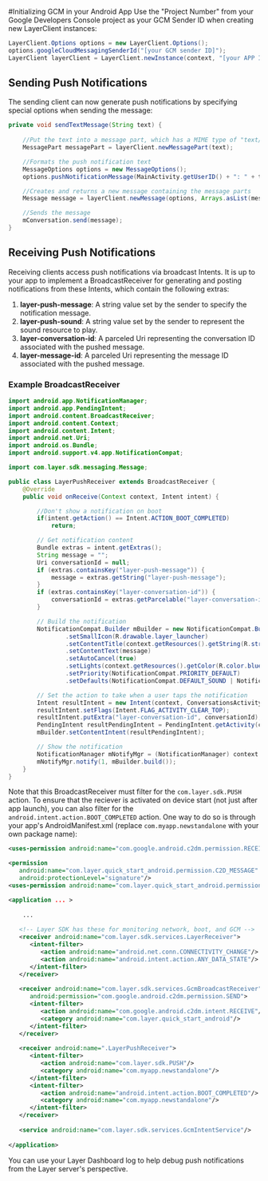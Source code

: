 #Initializing GCM in your Android App
Use the "Project Number" from your Google Developers Console project as your GCM Sender ID when creating new LayerClient instances:

``` java
LayerClient.Options options = new LayerClient.Options();
options.googleCloudMessagingSenderId("[your GCM sender ID]");
LayerClient layerClient = LayerClient.newInstance(context, "[your APP ID]", options);
```


## Sending Push Notifications
The sending client can now generate push notifications by specifying special options when sending the message:

``` java
private void sendTextMessage(String text) {
    
    //Put the text into a message part, which has a MIME type of "text/plain" by default
    MessagePart messagePart = layerClient.newMessagePart(text);

    //Formats the push notification text
    MessageOptions options = new MessageOptions();
    options.pushNotificationMessage(MainActivity.getUserID() + ": " + text);

    //Creates and returns a new message containing the message parts
    Message message = layerClient.newMessage(options, Arrays.asList(messagePart));

    //Sends the message
    mConversation.send(message);
}
```


## Receiving Push Notifications
Receiving clients access push notifications via broadcast Intents.  It is up to your app to implement a BroadcastReceiver for generating and posting notifications from these Intents, which contain the following extras:

   1. **layer-push-message**: A string value set by the sender to specify the notification message.
   2. **layer-push-sound**: A string value set by the sender to represent the sound resource to play.
   3. **layer-conversation-id**: A parceled Uri representing the conversation ID associated with the pushed message.
   4. **layer-message-id**: A parceled Uri representing the message ID associated with the pushed message.


### Example BroadcastReceiver
``` java
import android.app.NotificationManager;
import android.app.PendingIntent;
import android.content.BroadcastReceiver;
import android.content.Context;
import android.content.Intent;
import android.net.Uri;
import android.os.Bundle;
import android.support.v4.app.NotificationCompat;

import com.layer.sdk.messaging.Message;

public class LayerPushReceiver extends BroadcastReceiver {
    @Override
    public void onReceive(Context context, Intent intent) {

        //Don't show a notification on boot
        if(intent.getAction() == Intent.ACTION_BOOT_COMPLETED)
            return;

        // Get notification content
        Bundle extras = intent.getExtras();
        String message = "";
        Uri conversationId = null;
        if (extras.containsKey("layer-push-message")) {
            message = extras.getString("layer-push-message");
        }
        if (extras.containsKey("layer-conversation-id")) {
            conversationId = extras.getParcelable("layer-conversation-id");
        }

        // Build the notification
        NotificationCompat.Builder mBuilder = new NotificationCompat.Builder(context)
                .setSmallIcon(R.drawable.layer_launcher)
                .setContentTitle(context.getResources().getString(R.string.app_name))
                .setContentText(message)
                .setAutoCancel(true)
                .setLights(context.getResources().getColor(R.color.blue), 100, 1900)
                .setPriority(NotificationCompat.PRIORITY_DEFAULT)
                .setDefaults(NotificationCompat.DEFAULT_SOUND | NotificationCompat.DEFAULT_VIBRATE);

        // Set the action to take when a user taps the notification
        Intent resultIntent = new Intent(context, ConversationsActivity.class);
        resultIntent.setFlags(Intent.FLAG_ACTIVITY_CLEAR_TOP);
        resultIntent.putExtra("layer-conversation-id", conversationId);
        PendingIntent resultPendingIntent = PendingIntent.getActivity(context, 0, resultIntent, PendingIntent.FLAG_CANCEL_CURRENT);
        mBuilder.setContentIntent(resultPendingIntent);

        // Show the notification
        NotificationManager mNotifyMgr = (NotificationManager) context.getSystemService(Context.NOTIFICATION_SERVICE);
        mNotifyMgr.notify(1, mBuilder.build());
    }
}
```

Note that this BroadcastReceiver must filter for the `com.layer.sdk.PUSH` action.  To ensure that the reciever is activated on device start (not just after app launch), you can also filter for the `android.intent.action.BOOT_COMPLETED` action. One way to do so is through your app's AndroidManifest.xml (replace `com.myapp.newstandalone` with your own package name):

``` xml
<uses-permission android:name="com.google.android.c2dm.permission.RECEIVE"/>

<permission
   android:name="com.layer.quick_start_android.permission.C2D_MESSAGE"
   android:protectionLevel="signature"/>
<uses-permission android:name="com.layer.quick_start_android.permission.C2D_MESSAGE"/>

<application ... >
    
    ...
    
   <!-- Layer SDK has these for monitoring network, boot, and GCM -->
   <receiver android:name="com.layer.sdk.services.LayerReceiver">
      <intent-filter>
         <action android:name="android.net.conn.CONNECTIVITY_CHANGE"/>
         <action android:name="android.intent.action.ANY_DATA_STATE"/>
      </intent-filter>
   </receiver>
   
   <receiver android:name="com.layer.sdk.services.GcmBroadcastReceiver"
      android:permission="com.google.android.c2dm.permission.SEND">
      <intent-filter>
         <action android:name="com.google.android.c2dm.intent.RECEIVE"/>
         <category android:name="com.layer.quick_start_android"/>
      </intent-filter>
   </receiver>
   
   <receiver android:name=".LayerPushReceiver">
      <intent-filter>
         <action android:name="com.layer.sdk.PUSH"/>
         <category android:name="com.myapp.newstandalone"/>
      </intent-filter>
      <intent-filter>
         <action android:name="android.intent.action.BOOT_COMPLETED"/>
         <category android:name="com.myapp.newstandalone"/>
      </intent-filter>
   </receiver>
   
   <service android:name="com.layer.sdk.services.GcmIntentService"/>
   
</application>
```

You can use your Layer Dashboard log to help debug push notifications from the Layer server's perspective.
